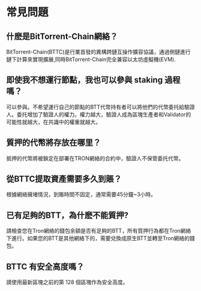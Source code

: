 # 常見問題
## 什麽是BitTorrent-Chain網絡？
BitTorrent-Chain(BTTC)是行業首發的異構跨鏈互操作擴容協議，通過側鏈進行鏈下計算來實現擴展,同時BitTorrent-Chain完全兼容以太坊虛擬機(EVM).

## 即使我不想運行節點，我也可以參與 staking 過程嗎？
可以參與。不希望運行自己的節點的BTT代幣持有者可以將他們的代幣委托給驗證人。委托增加了驗證人的權力。權力越大，驗證人成為區塊生產者和Validator的可能性就越大，在共識中的權重就越大。

## 質押的代幣將存放在哪里？
抵押的代幣將被鎖定在部署在TRON網絡的合約中，驗證人不保管委托代幣。

## 從BTTC提取資產需要多久到賬？
根據網絡擁堵情況，到賬時間不固定，通常需要45分鐘~3小時。

## 已有足夠的BTT，為什麽不能質押?
請檢查您在Tron網絡的錢包余額是否有足夠的BTT，所有質押行為都在Tron網絡下進行。如果您的BTT是其他網絡下的，需要兌換成原生BTT並轉至Tron網絡的錢包。

## BTTC 有安全高度嗎？
請使用最新區塊之前的第 128 個區塊作為安全高度。
